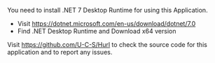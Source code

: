 You need to install .NET 7 Desktop Runtime for using this Application.

- Visit https://dotnet.microsoft.com/en-us/download/dotnet/7.0
- Find .NET Desktop Runtime and Download x64 version

Visit https://github.com/U-C-S/Hurl to check the source code for this application and to report any issues.